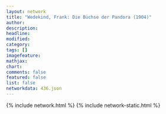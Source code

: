 ```yaml
---
layout: network
title: "Wedekind, Frank: Die Büchse der Pandora (1904)"
author:
description:
headline:
modified:
category:
tags: []
imagefeature: 
mathjax: 
chart: 
comments: false
featured: false
list: false
networkdata: 436.json
---
```

{% include network.html %}
{% include network-static.html %}
